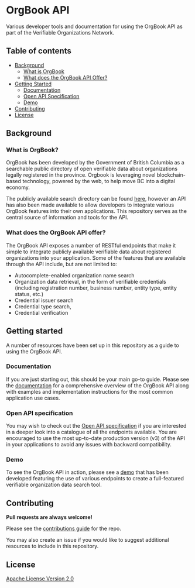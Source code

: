 # OrgBook API

Various developer tools and documentation for using the OrgBook API as part of the Verifiable Organizations Network.

## Table of contents

- [Background](#background)
    - [What is OrgBook](#what-is-orgbook)
    - [What does the OrgBook API Offer?](#what-does-the-orgbook-api-offer)
- [Getting Started](#getting-started)
    - [Documentation](#documentation)
    - [Open API Specification](#open-api-specification)
    - [Demo](#demo)
- [Contributing](#contributing)
- [License](#license)

## Background

### What is OrgBook?

OrgBook has been developed by the Government of British Columbia as a searchable public directory of open verifiable data about organizations legally registered in the province. Orgbook is leveraging novel blockchain-based technology, powered by the web, to help move BC into a digital economy.

The publicly available search directory can be found [here](https://www.orgbook.gov.bc.ca/en/home), however an API has also been made available to allow developers to integrate various OrgBook features into their own applications. This repository serves as the central source of information and tools for the API.

### What does the OrgBook API offer?

The OrgBook API exposes a number of RESTful endpoints that make it simple to integrate publicly available verifiable data about registered organizations into your application. Some of the features that are available through the API include, but are not limited to:

- Autocomplete-enabled organization name search
- Organization data retrieval, in the form of verifiable credentials (including registration number, business number, entity type, entity status, etc.)
- Credential issuer search
- Credential type search,
- Credential verification

## Getting started

A number of resources have been set up in this repository as a guide to using the OrgBook API.

### Documentation

If you are just starting out, this should be your main go-to guide. Please see the [documentation](./docs/README.md) for a comprehensive overview of the OrgBook API along with examples and implementation instructions for the most common application use cases.

### Open API specification

You may wish to check out the [Open API specification](https://orgbook.gov.bc.ca/api/v3/) if you are interested in a deeper look into a catalogue of all the endpoints available. You are encouraged to use the most up-to-date production version (v3) of the API in your applications to avoid any issues with backward compatibility.

### Demo

To see the OrgBook API in action, please see a [demo](./demo/README.md) that has been developed featuring the use of various endpoints to create a full-featured verifiable organization data search tool.

## Contributing

**Pull requests are always welcome!**

Please see the [contributions guide](CONTRIBUTING.md) for the repo.

You may also create an issue if you would like to suggest additional resources to include in this repository.

## License

[Apache License Version 2.0](./LICENSE)